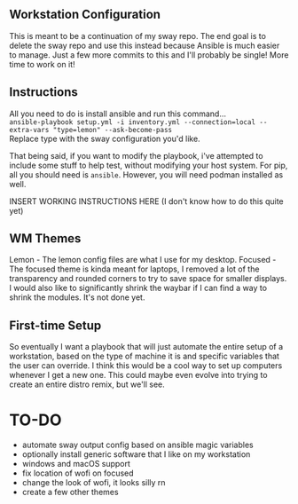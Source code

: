 ## Workstation Configuration
This is meant to be a continuation of my sway repo. The end goal is to delete the sway repo and use this instead because Ansible is much easier to manage. Just a few more commits to this and I'll probably be single! More time to work on it!

## Instructions
All you need to do is install ansible and run this command... </br>
`ansible-playbook setup.yml -i inventory.yml --connection=local --extra-vars "type=lemon" --ask-become-pass` </br>
Replace type with the sway configuration you'd like.

That being said, if you want to modify the playbook, i've attempted to include some stuff to help test, without modifying your host system. For pip, all you should need is `ansible`. 
However, you will need podman installed as well.

INSERT WORKING INSTRUCTIONS HERE (I don't know how to do this quite yet)

## WM Themes
Lemon - The lemon config files are what I use for my desktop.
Focused - The focused theme is kinda meant for laptops, I removed a lot of the transparency and rounded corners to try to save space for smaller displays. I would also like to significantly shrink the waybar if I can find a way to shrink the modules. It's not done yet.

## First-time Setup
So eventually I want a playbook that will just automate the entire setup of a workstation, based on the type of machine it is and specific variables that the user can override. I think this would be a cool way to set up computers whenever I get a new one. This could maybe even evolve into trying to create an entire distro remix, but we'll see.

# TO-DO
- automate sway output config based on ansible magic variables
- optionally install generic software that I like on my workstation
- windows and macOS support
- fix location of wofi on focused
- change the look of wofi, it looks silly rn
- create a few other themes
